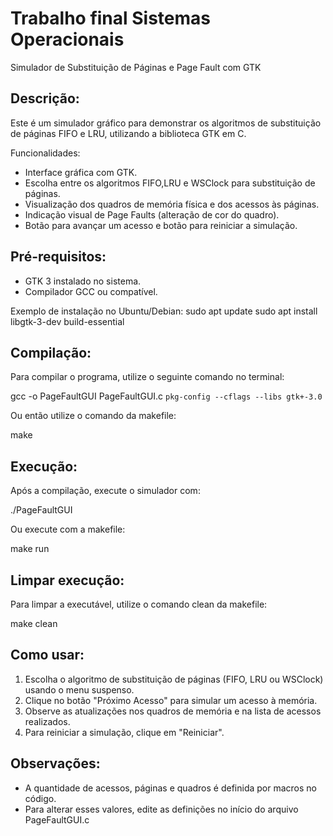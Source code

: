 # Trabalho final Sistemas Operacionais
Simulador de Substituição de Páginas e Page Fault com GTK

Descrição:
-----------
Este é um simulador gráfico para demonstrar os algoritmos de substituição de páginas FIFO e LRU, utilizando a biblioteca GTK em C.

Funcionalidades:
- Interface gráfica com GTK.
- Escolha entre os algoritmos FIFO,LRU e WSClock para substituição de páginas.
- Visualização dos quadros de memória física e dos acessos às páginas.
- Indicação visual de Page Faults (alteração de cor do quadro).
- Botão para avançar um acesso e botão para reiniciar a simulação.

Pré-requisitos:
---------------
- GTK 3 instalado no sistema.
- Compilador GCC ou compatível.

Exemplo de instalação no Ubuntu/Debian:
sudo apt update
sudo apt install libgtk-3-dev build-essential

Compilação:
-----------
Para compilar o programa, utilize o seguinte comando no terminal:

gcc -o PageFaultGUI PageFaultGUI.c `pkg-config --cflags --libs gtk+-3.0`

Ou então utilize o comando da makefile:

make


Execução:
---------
Após a compilação, execute o simulador com:

./PageFaultGUI

Ou execute com a makefile:

make run

Limpar execução:
---------
Para limpar a executável, utilize o comando clean da makefile:

make clean

Como usar:
----------
1. Escolha o algoritmo de substituição de páginas (FIFO, LRU ou WSClock) usando o menu suspenso.
2. Clique no botão "Próximo Acesso" para simular um acesso à memória.
3. Observe as atualizações nos quadros de memória e na lista de acessos realizados.
4. Para reiniciar a simulação, clique em "Reiniciar".

Observações:
------------
- A quantidade de acessos, páginas e quadros é definida por macros no código.
- Para alterar esses valores, edite as definições no início do arquivo PageFaultGUI.c

